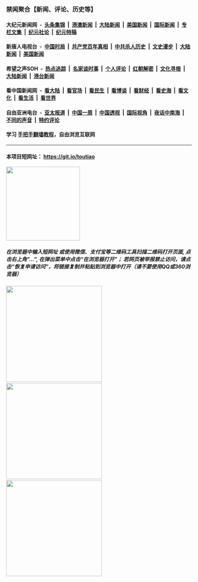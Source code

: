 ### 禁闻聚合【新闻、评论、历史等】

#### 大纪元新闻网 &nbsp;-&nbsp; [头条集锦](indexes/E头条集锦.md?t=02051222) &nbsp;|&nbsp; [港澳新闻](indexes/E港澳新闻.md?t=02051222)  &nbsp;|&nbsp; [大陆新闻](indexes/E大陆新闻.md?t=02051222) &nbsp;|&nbsp; [美国新闻](indexes/E美国新闻.md?t=02051222) &nbsp;|&nbsp; [国际新闻](indexes/E国际新闻.md?t=02051222) &nbsp;|&nbsp; [专栏文集](indexes/E专栏文集.md?t=02051222) &nbsp;|&nbsp; [纪元社论](indexes/E纪元社论.md?t=02051222) &nbsp;|&nbsp; [纪元特稿](indexes/E纪元特稿.md?t=02051222) 

#### 新唐人电视台 &nbsp;-&nbsp; [中国时局](indexes/N中国时局.md?t=02051222) &nbsp;|&nbsp; [共产党百年真相](indexes/N共产党百年真相.md?t=02051222) &nbsp;|&nbsp; [中共杀人历史](indexes/N中共杀人历史.md?t=02051222) &nbsp;|&nbsp; [文史漫步](indexes/N文史漫步.md?t=02051222) &nbsp;|&nbsp; [大陆新闻](indexes/N大陆新闻.md?t=02051222) &nbsp;|&nbsp; [美国新闻](indexes/N美国新闻.md?t=02051222)

#### 希望之声SOH &nbsp;-&nbsp; [热点追踪](indexes/H热点追踪.md?t=02051222) &nbsp;|&nbsp; [名家谈时事](indexes/H名家谈时事.md?t=02051222) &nbsp;|&nbsp; [个人评论](indexes/H个人评论.md?t=02051222)  &nbsp;|&nbsp; [红朝解密](indexes/H红朝解密.md?t=02051222) &nbsp;|&nbsp; [文化寻根](indexes/H文化寻根.md?t=02051222) &nbsp;|&nbsp; [大陆新闻](indexes/H大陆新闻.md?t=02051222) &nbsp;|&nbsp; [港台新闻](indexes/H港台新闻.md?t=02051222)

#### 看中国新闻网 &nbsp;-&nbsp; [看大陆](indexes/S看大陆.md?t=02051222) &nbsp;|&nbsp; [看官场](indexes/S看官场.md?t=02051222) &nbsp;|&nbsp; [看民生](indexes/S看民生.md?t=02051222)  &nbsp;|&nbsp; [看博谈](indexes/S看博谈.md?t=02051222) &nbsp;|&nbsp; [看财经](indexes/S看财经.md?t=02051222) &nbsp;|&nbsp; [看史海](indexes/S看史海.md?t=02051222) &nbsp;|&nbsp; [看文化](indexes/S看文化.md?t=02051222) &nbsp;|&nbsp; [看生活](indexes/S看生活.md?t=02051222) &nbsp;|&nbsp; [看世界](indexes/S看世界.md?t=02051222)

#### 自由亚洲电台 &nbsp;-&nbsp; [亚太报道](indexes/R亚太报道.md?t=02051222) &nbsp;|&nbsp; [中国一周](indexes/R中国一周.md?t=02051222) &nbsp;|&nbsp; [中国透视](indexes/R中国透视.md?t=02051222)  &nbsp;|&nbsp; [国际视角](indexes/R国际视角.md?t=02051222) &nbsp;|&nbsp; [夜话中南海](indexes/R夜话中南海.md?t=02051222) &nbsp;|&nbsp; [不同的声音](indexes/R不同的声音.md?t=02051222) &nbsp;|&nbsp; [特约评论](indexes/R特约评论.md?t=02051222)

#### 学习 [手把手翻墙教程](https://github.com/gfw-breaker/guides/wiki)，自由浏览互联网

----

#### 本项目短网址： https://git.io/toutiao
<img src="https://raw.githubusercontent.com/gfw-breaker/banned-news/master/scripts/img/qr.png" width="200px"/>  

##### 在浏览器中输入短网址 或使用微信、支付宝等二维码工具扫描二维码打开页面, 点击右上角"...", 在弹出菜单中点击“在浏览器打开”； 若网页被举报禁止访问，请点击“恢复申请访问”，将链接复制并粘贴到浏览器中打开（请不要使用QQ或360浏览器）

<img src="https://raw.githubusercontent.com/gfw-breaker/banned-news/master/scripts/img/1.png" width="260px"/> &nbsp; <img src="https://raw.githubusercontent.com/gfw-breaker/banned-news/master/scripts/img/2.png" width="260px"/> &nbsp; <img src="https://raw.githubusercontent.com/gfw-breaker/banned-news/master/scripts/img/3.png" width="260px"/>

